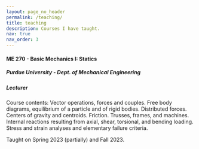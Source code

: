 ```yaml
---
layout: page_no_header
permalink: /teaching/
title: teaching
description: Courses I have taught.
nav: true
nav_order: 3
---
```


#### ME 270 - Basic Mechanics I: Statics
##### Purdue University - Dept. of Mechanical Engineering
##### Lecturer
Course contents: Vector operations, forces and couples. Free body diagrams, equilibrium of a particle and of rigid bodies. Distributed forces. Centers of gravity and centroids. Friction. Trusses, frames, and machines. Internal reactions resulting from axial, shear, torsional, and bending loading. Stress and strain analyses and elementary failure criteria. 

Taught on Spring 2023 (partially) and Fall 2023. 
